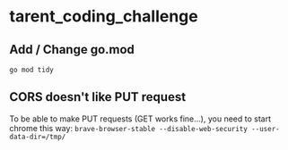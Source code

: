 # tarent_coding_challenge
## Add / Change go.mod
`go mod tidy`
## CORS doesn't like PUT request
To be able to make PUT requests (GET works fine...), you need to start chrome this way:
`brave-browser-stable --disable-web-security --user-data-dir=/tmp/`
